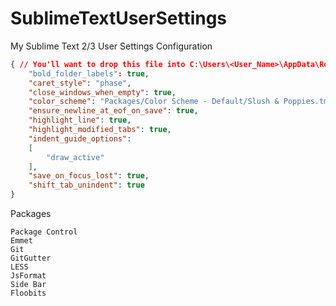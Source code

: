 SublimeTextUserSettings
=======================

My Sublime Text 2/3 User Settings Configuration
```json
{ // You'll want to drop this file into C:\Users\<User_Name>\AppData\Roaming\Sublime Text 3\Packages\User\
	"bold_folder_labels": true,
	"caret_style": "phase",
	"close_windows_when_empty": true,
	"color_scheme": "Packages/Color Scheme - Default/Slush & Poppies.tmTheme",
	"ensure_newline_at_eof_on_save": true,
	"highlight_line": true,
	"highlight_modified_tabs": true,
	"indent_guide_options":
	[
		"draw_active"
	],
	"save_on_focus_lost": true,
	"shift_tab_unindent": true
}
```
Packages
```
Package Control
Emmet
Git
GitGutter
LESS
JsFormat
Side Bar
Floobits
```
